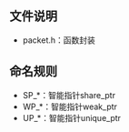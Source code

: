 文件说明
---
* packet.h：函数封装

命名规则
---
* SP_*：智能指针share_ptr<T>
* WP_*：智能指针weak_ptr<T>
* UP_*：智能指针unique_ptr<T>
